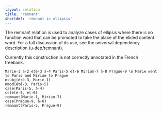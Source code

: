```yaml
---
layout: relation
title: 'remnant'
shortdef: 'remnant in ellipsis'
---
```


The remnant relation is used to analyze cases of ellipsis where there is no function word that can be promoted to take the place of the elided content word. For a full discussion of its use, see the universal dependency description ([u-dep/remnant]()).

Currently this construction is not correctly annotated in the French treebank.

~~~ sdparse
Marie-1 a-2 été-3 à-4 Paris-5 et-6 Miriam-7 à-8 Prague-9 \n Marie went to Paris and Miriam to Prague
nsubj(été-3, Marie-1)
nmod(été-3, Paris-5)
case(Paris-5, à-4)
cc(été-3, et-6)
remnant(Marie-1, Miriam-7)
case(Prague-9, à-8)
remnant(Paris-5, Prague-9)
~~~
